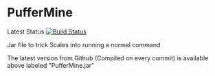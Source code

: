 # PufferMine
Latest Status [![Build Status](https://travis-ci.org/Mstrodl/PufferMine.svg?branch=master)](https://travis-ci.org/Mstrodl/PufferMine)

Jar file to trick Scales into running a normal command

The latest version from Github (Compiled on every commit) is available above labeled "PufferMine.jar"
